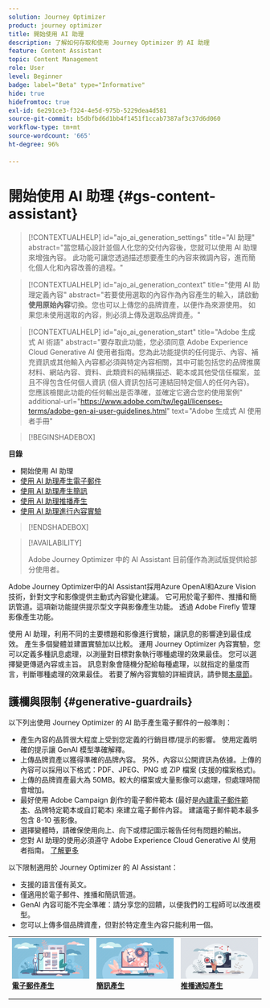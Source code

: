 ```yaml
---
solution: Journey Optimizer
product: journey optimizer
title: 開始使用 AI 助理
description: 了解如何存取和使用 Journey Optimizer 的 AI 助理
feature: Content Assistant
topic: Content Management
role: User
level: Beginner
badge: label="Beta" type="Informative"
hide: true
hidefromtoc: true
exl-id: 6e291ce3-f324-4e5d-975b-5229dea4d581
source-git-commit: b5dbfbd6d1bb4f1451f1ccab7387af3c37d6d060
workflow-type: tm+mt
source-wordcount: '665'
ht-degree: 96%

---
```


# 開始使用 AI 助理 {#gs-content-assistant}

>[!CONTEXTUALHELP]
>id="ajo_ai_generation_settings"
>title="AI 助理"
>abstract="當您精心設計並個人化您的交付內容後，您就可以使用 AI 助理來增強內容。 此功能可讓您透過描述想要產生的內容來微調內容，進而簡化個人化和內容改善的過程。"


>[!CONTEXTUALHELP]
>id="ajo_ai_generation_context"
>title="使用 AI 助理定義內容"
>abstract="若要使用選取的內容作為內容產生的輸入，請啟動&#x200B;**使用原始內容**&#x200B;切換。您也可以上傳您的品牌資產，以便作為來源使用。 如果您未使用選取的內容，則必須上傳及選取品牌資產。"


>[!CONTEXTUALHELP]
>id="ajo_ai_generation_start"
>title="Adobe 生成式 AI 術語"
>abstract="要存取此功能，您必須同意 Adobe Experience Cloud Generative Al 使用者指南。您為此功能提供的任何提示、內容、補充資訊或其他輸入內容都必須與特定內容相關，其中可能包括您的品牌推廣材料、網站內容、資料、此類資料的結構描述、範本或其他受信任檔案，並且不得包含任何個人資訊 (個人資訊包括可連結回特定個人的任何內容)。 您應該檢閱此功能的任何輸出是否準確，並確定它適合您的使用案例"
>additional-url="https://www.adobe.com/tw/legal/licenses-terms/adobe-gen-ai-user-guidelines.html" text="Adobe 生成式 AI 使用者手冊"

>[!BEGINSHADEBOX]

**目錄**

* 開始使用 AI 助理
* [使用 AI 助理產生電子郵件](generative-email.md)
* [使用 AI 助理產生簡訊](generative-sms.md)
* [使用 AI 助理推播產生](generative-push.md)
* [使用 AI 助理進行內容實驗](generative-experimentation.md)

>[!ENDSHADEBOX]

>[!AVAILABILITY]
>
>Adobe Journey Optimizer 中的 AI Assistant 目前僅作為測試版提供給部分使用者。

Adobe Journey Optimizer中的AI Assistant採用Azure OpenAI和Azure Vision技術，針對文字和影像提供主動式內容變化建議。 它可用於電子郵件、推播和簡訊管道。這項新功能提供提示型文字與影像產生功能。 透過 Adobe Firefly 管理影像產生功能。

使用 AI 助理，利用不同的主要標題和影像進行實驗，讓訊息的影響達到最佳成效。 產生多個變體並建置實驗加以比較。 運用 Journey Optimizer 內容實驗，您可以定義多種訊息處理，以測量對目標對象執行哪種處理的效果最佳。 您可以選擇變更傳遞內容或主旨。 訊息對象會隨機分配給每種處理，以就指定的量度而言，判斷哪種處理的效果最佳。 若要了解內容實驗的詳細資訊，請參閱[本章節](../content-management/content-experiment.md)。

## 護欄與限制 {#generative-guardrails}

以下列出使用 Journey Optimizer 的 AI 助手產生電子郵件的一般準則：

* 產生內容的品質很大程度上受到您定義的行銷目標/提示的影響。 使用定義明確的提示讓 GenAI 模型準確解釋。  
* 上傳品牌資產以獲得準確的品牌內容。 另外，內容以公開資訊為依據。上傳的內容可以採用以下格式：PDF、JPEG、PNG 或 ZIP 檔案 (支援的檔案格式)。
* 上傳的品牌資產最大為 50MB。較大的檔案或大量影像可以處理，但處理時間會增加。
* 最好使用 Adobe Campaign 創作的電子郵件範本 (最好是[內建電子郵件範本](../email/use-email-templates.md)、品牌特定範本或自訂範本) 來建立電子郵件內容。 建議電子郵件範本最多包含 8-10 張影像。
* 選擇變體時，請確保使用向上、向下或標記圖示報告任何有問題的輸出。
* 您對 AI 助理的使用必須遵守 Adobe Experience Cloud Generative AI 使用者指南。 [了解更多](https://www.adobe.com/tw/legal/licenses-terms/adobe-gen-ai-user-guidelines.html)

以下限制適用於 Journey Optimizer 的 AI Assistant：

* 支援的語言僅有英文。
* 僅適用於電子郵件、推播和簡訊管道。
* GenAI 內容可能不完全準確：請分享您的回饋，以便我們的工程師可以改進模型。
* 您可以上傳多個品牌資產，但對於特定產生內容只能利用一個。

<table style="table-layout:fixed"><tr style="border: 0;">
<td>
<a href="generative-email.md">
<img alt="電子郵件產生" src="assets/do-not-localize/text-genai.jpeg">
</a>
<div>
<a href="generative-email.md"><strong>電子郵件產生</strong></a>
</div>
<p>
</td>
<td>
<a href="generative-sms.md">
<img alt="簡訊產生" src="assets/do-not-localize/image-genai.jpeg">
</a>
<div><a href="generative-sms.md"><strong>簡訊產生</strong>
</div>
<p>
</td>
<td>
<a href="generative-push.md">
<img alt="推播產生" src="assets/do-not-localize/email-genai.jpeg">
</a>
<div>
<a href="generative-push.md"><strong>推播通知產生</strong></a>
</div>
<p></td>
</tr></table>
